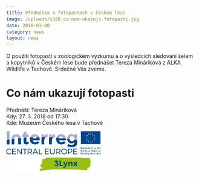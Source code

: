 ```yaml
---
title: Přednáška o fotopastech v Českém lese
image: /uploads/s320_co-nam-ukazuji-fotopasti.jpg
date: 2018-03-08
category: news
layout: news
---
```

O použití fotopastí v zoologickém výzkumu a o výsledcích sledování šelem
a kopytníků v Českém lese bude přednášet Tereza Mináriková z ALKA
Wildlife v Tachově. Srdečně Vás zveme.

# Co nám ukazují fotopasti

Přednáší: Tereza Mináriková  
Kdy: 27. 3. 2018 od 17:30  
Kde: Muzeum Českého lesa v Tachově

<div class="clearfix"></div>

![](/uploads/s250_13lynx_cmyk.jpg)